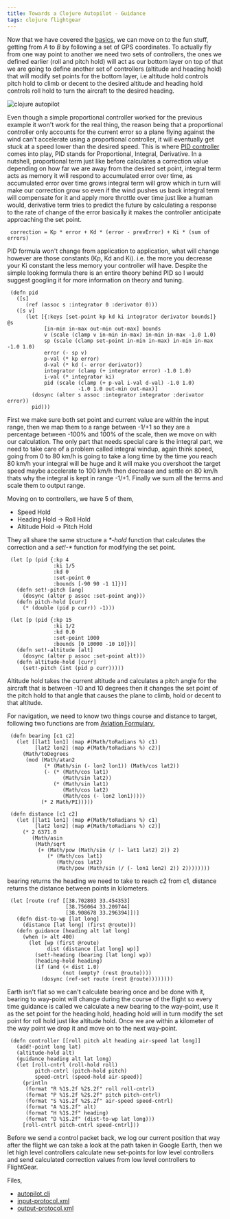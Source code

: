 ```yaml
---
title: Towards a Clojure Autopilot - Guidance
tags: clojure flightgear
---
```


Now that we have covered the
[basics](/2010/10/07/towards-a-clojure-autopilot-first-steps/), we can
move on to the fun stuff, getting from *A* to *B* by following a set of
GPS coordinates. To actually fly from one way point to another we need
two sets of controllers, the ones we defined earlier (roll and pitch
hold) will act as our bottom layer on top of that we are going to define
another set of controllers (altitude and heading hold) that will modify
set points for the bottom layer, i.e altitude hold controls pitch hold
to climb or decent to the desired altitude and heading hold controls
roll hold to turn the aircraft to the desired heading.

![clojure autopilot](/images/post/clojure-autopilot.png)

Even though a simple proportional controller worked for the previous
example it won't work for the real thing, the reason being that a
proportional controller only accounts for the current error so a
plane flying against the wind can't accelerate using a proportional
controller, it will eventually get stuck at a speed lower than the
desired speed. This is where [PID
controller](http://en.wikipedia.org/wiki/PID_controller) comes into
play, PID stands for Proportional, Integral, Derivative. In a nutshell,
proportional term just like before calculates a correction value
depending on how far we are away from the desired set point, integral
term acts as memory it will respond to accumulated error over time, as
accumulated error over time grows integral term will grow which in turn
will make our correction grow so even if the wind pushes us back
integral term will compensate for it and apply more throttle over time
just like a human would, derivative term tries to predict the future by
calculating a response to the rate of change of the error basically it
makes the controller anticipate approaching the set point. 

     correction = Kp * error + Kd * (error - prevError) + Ki * (sum of errors)

PID formula won't change from application to application, what will
change however are those constants (Kp, Kd and Ki). i.e. the more you
decrease your Ki constant the less memory your controller will
have. Despite the simple looking formula there is an entire theory
behind PID so I would suggest googling it for more information on theory
and tuning.

     (defn pid
       ([s]
          (ref (assoc s :integrator 0 :derivator 0)))
       ([s v]
          (let [{:keys [set-point kp kd ki integrator derivator bounds]} @s
                [in-min in-max out-min out-max] bounds
                v (scale (clamp v in-min in-max) in-min in-max -1.0 1.0)
                sp (scale (clamp set-point in-min in-max) in-min in-max -1.0 1.0)
                error (- sp v)
                p-val (* kp error)
                d-val (* kd (- error derivator))
                integrator (clamp (+ integrator error) -1.0 1.0)
                i-val (* integrator ki)
                pid (scale (clamp (+ p-val i-val d-val) -1.0 1.0)
                           -1.0 1.0 out-min out-max)]
            (dosync (alter s assoc :integrator integrator :derivator error))
            pid)))

First we make sure both set point and current value are within the input
range, then we map them to a range between -1/+1 so they are a
percentage between -100% and 100% of the scale, then we move on with our
calculation. The only part that needs special care is the integral part,
we need to take care of a problem called integral windup, again think
speed, going from 0 to 80 km/h is going to take a long time by the time
you reach 80 km/h your integral will be huge and it will make you
overshoot the target speed maybe accelerate to 100 km/h then decrease
and settle on 80 km/h thats why the integral is kept in range
-1/+1. Finally we sum all the terms and scale them to output range.

Moving on to controllers, we have 5 of them,

 - Speed Hold
 - Heading Hold -> Roll Hold
 - Altitude Hold -> Pitch Hold

They all share the same structure a *\*-hold* function that calculates the
correction and a *set!-\** function for modifying the set point.

     (let [p (pid {:kp 4
                   :ki 1/5
                   :kd 0
                   :set-point 0
                   :bounds [-90 90 -1 1]})]
       (defn set!-pitch [ang]
         (dosync (alter p assoc :set-point ang)))
       (defn pitch-hold [curr]
         (* (double (pid p curr)) -1)))

     (let [p (pid {:kp 15
                   :ki 1/2
                   :kd 0.0
                   :set-point 1000
                   :bounds [0 10000 -10 10]})]
       (defn set!-altitude [alt]
         (dosync (alter p assoc :set-point alt)))
       (defn altitude-hold [curr]
         (set!-pitch (int (pid p curr)))))

Altitude hold takes the current altitude and calculates a pitch angle
for the aircraft that is between -10 and 10 degrees then it changes the
set point of the pitch hold to that angle that causes the plane to
climb, hold or decent to that altitude.

For navigation, we need to know two things course and distance to target,
following two functions are from [Aviation
Formulary](http://williams.best.vwh.net/avform.htm),

     (defn bearing [c1 c2]
       (let [[lat1 lon1] (map #(Math/toRadians %) c1)
             [lat2 lon2] (map #(Math/toRadians %) c2)]
         (Math/toDegrees
          (mod (Math/atan2
                (* (Math/sin (- lon2 lon1)) (Math/cos lat2))
                (- (* (Math/cos lat1)
                      (Math/sin lat2))
                   (* (Math/sin lat1) 
                      (Math/cos lat2)
                      (Math/cos (- lon2 lon1)))))
               (* 2 Math/PI)))))

     (defn distance [c1 c2]
       (let [[lat1 lon1] (map #(Math/toRadians %) c1)
             [lat2 lon2] (map #(Math/toRadians %) c2)]
         (* 2 6371.0
            (Math/asin
             (Math/sqrt
              (+ (Math/pow (Math/sin (/ (- lat1 lat2) 2)) 2)
                 (* (Math/cos lat1)
                    (Math/cos lat2)
                    (Math/pow (Math/sin (/ (- lon1 lon2) 2)) 2))))))))

bearing returns the heading we need to take to reach c2 from c1,
distance returns the distance between points in kilometers.

     (let [route (ref [[38.702803 33.454353]
                       [38.756064 33.209744]
                       [38.908678 33.296394]])]
       (defn dist-to-wp [lat long]
         (distance [lat long] (first @route)))
       (defn guidance [heading alt lat long]
         (when (> alt 400)
           (let [wp (first @route)
                 dist (distance [lat long] wp)]
             (set!-heading (bearing [lat long] wp))
             (heading-hold heading)
             (if (and (< dist 1.0)
                      (not (empty? (rest @route))))
               (dosync (ref-set route (rest @route))))))))

Earth isn't flat so we can't calculate bearing once and be done with it,
bearing to way-point will change during the course of the flight so
every time guidance is called we calculate a new bearing to the
way-point, use it as the set point for the heading hold, heading hold
will in turn modify the set point for roll hold just like altitude
hold. Once we are within a kilometer of the way point we drop it and
move on to the next way-point.

     (defn controller [[roll pitch alt heading air-speed lat long]]
       (add!-point long lat)
       (altitude-hold alt)
       (guidance heading alt lat long)
       (let [roll-cntrl (roll-hold roll)
             pitch-cntrl (pitch-hold pitch)
             speed-cntrl (speed-hold air-speed)]
         (println
          (format "R %1$.2f %2$.2f" roll roll-cntrl)
          (format "P %1$.2f %2$.2f" pitch pitch-cntrl)
          (format "S %1$.2f %2$.2f" air-speed speed-cntrl)
          (format "A %1$.2f" alt)
          (format "H %1$.2f" heading)
          (format "D %1$.2f" (dist-to-wp lat long)))
         [roll-cntrl pitch-cntrl speed-cntrl]))

Before we send a control packet back, we log our current position
that way after the flight we can take a look at the path taken in Google
Earth, then we let high level controllers calculate new set-points for
low level controllers and send calculated correction values from low
level controllers to FlightGear. 

Files,

 - [autopilot.clj](/code/clojure/flightgear/guidance/autopilot.clj)
 - [input-protocol.xml](/code/clojure/flightgear/guidance/input-protocol.xml)
 - [output-protocol.xml](/code/clojure/flightgear/guidance/output-protocol.xml)
